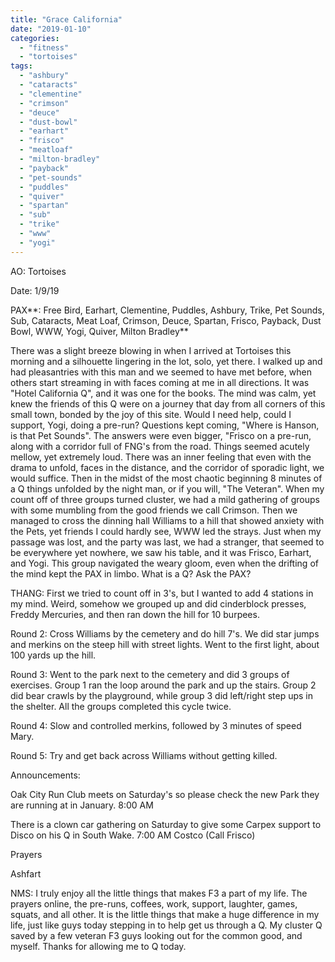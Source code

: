 ```yaml
---
title: "Grace California"
date: "2019-01-10"
categories: 
  - "fitness"
  - "tortoises"
tags: 
  - "ashbury"
  - "cataracts"
  - "clementine"
  - "crimson"
  - "deuce"
  - "dust-bowl"
  - "earhart"
  - "frisco"
  - "meatloaf"
  - "milton-bradley"
  - "payback"
  - "pet-sounds"
  - "puddles"
  - "quiver"
  - "spartan"
  - "sub"
  - "trike"
  - "www"
  - "yogi"
---
```


AO: Tortoises

Date: 1/9/19

PAX**: Free Bird, Earhart, Clementine, Puddles, Ashbury, Trike, Pet Sounds, Sub, Cataracts, Meat Loaf, Crimson, Deuce, Spartan, Frisco, Payback, Dust Bowl, WWW, Yogi, Quiver, Milton Bradley**

There was a slight breeze blowing in when I arrived at Tortoises this morning and a silhouette lingering in the lot, solo, yet there. I walked up and had pleasantries with this man and we seemed to have met before, when others start streaming in with faces coming at me in all directions. It was "Hotel California Q", and it was one for the books. The mind was calm, yet knew the friends of this Q were on a journey that day from all corners of this small town, bonded by the joy of this site. Would I need help, could I support, Yogi, doing a pre-run? Questions kept coming, "Where is Hanson, is that Pet Sounds". The answers were even bigger, "Frisco on a pre-run, along with a corridor full of FNG's from the road. Things seemed acutely mellow, yet extremely loud. There was an inner feeling that even with the drama to unfold, faces in the distance, and the corridor of sporadic light, we would suffice. Then in the midst of the most chaotic beginning 8 minutes of a Q things unfolded by the night man, or if you will, "The Veteran". When my count off of three groups turned cluster, we had a mild gathering of groups with some mumbling from the good friends we call Crimson. Then we managed to cross the dinning hall Williams to a hill that showed anxiety with the Pets, yet friends I could hardly see, WWW led the strays. Just when my passage was lost, and the party was last, we had a stranger, that seemed to be everywhere yet nowhere, we saw his table, and it was Frisco, Earhart, and Yogi. This group navigated the weary gloom, even when the drifting of the mind kept the PAX in limbo. What is a Q? Ask the PAX?

THANG: First we tried to count off in 3's, but I wanted to add 4 stations in my mind. Weird, somehow we grouped up and did cinderblock presses, Freddy Mercuries, and then ran down the hill for 10 burpees.

Round 2: Cross Williams by the cemetery and do hill 7's. We did star jumps and merkins on the steep hill with street lights. Went to the first light, about 100 yards up the hill.

Round 3: Went to the park next to the cemetery and did 3 groups of exercises. Group 1 ran the loop around the park and up the stairs. Group 2 did bear crawls by the playground, while group 3 did left/right step ups in the shelter. All the groups completed this cycle twice.

Round 4: Slow and controlled merkins, followed by 3 minutes of speed Mary.

Round 5: Try and get back across Williams without getting killed.

Announcements:

Oak City Run Club meets on Saturday's so please check the new Park they are running at in January. 8:00 AM

There is a clown car gathering on Saturday to give some Carpex support to Disco on his Q in South Wake. 7:00 AM Costco (Call Frisco)

Prayers

Ashfart

NMS: I truly enjoy all the little things that makes F3 a part of my life. The prayers online, the pre-runs, coffees, work, support, laughter, games, squats, and all other. It is the little things that make a huge difference in my life, just like guys today stepping in to help get us through a Q. My cluster Q saved by a few veteran F3 guys looking out for the common good, and myself. Thanks for allowing me to Q today.
